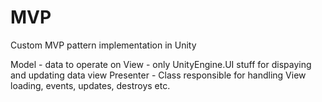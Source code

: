 # MVP
Custom MVP pattern implementation in Unity

Model - data to operate on
View - only UnityEngine.UI stuff for dispaying and updating data view
Presenter - Class responsible for handling View loading, events, updates, destroys etc.


